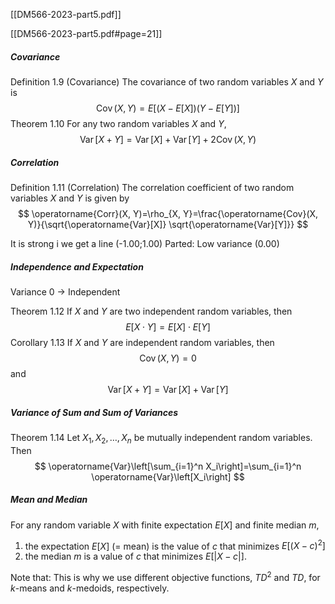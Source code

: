[[DM566-2023-part5.pdf]]


[[DM566-2023-part5.pdf#page=21]]
##### Covariance
Definition 1.9 (Covariance)
The covariance of two random variables $X$ and $Y$ is
$$
\operatorname{Cov}(X, Y)=E[(X-E[X])(Y-E[Y])]
$$
Theorem 1.10
For any two random variables $X$ and $Y$,
$$
\operatorname{Var}[X+Y]=\operatorname{Var}[X]+\operatorname{Var}[Y]+2 \operatorname{Cov}(X, Y)
$$

##### Correlation
Definition 1.11 (Correlation)
The correlation coefficient of two random variables $X$ and $Y$ is given by
$$
\operatorname{Corr}(X, Y)=\rho_{X, Y}=\frac{\operatorname{Cov}(X, Y)}{\sqrt{\operatorname{Var}[X]} \sqrt{\operatorname{Var}[Y]}}
$$

It is strong i we get a line (-1.00;1.00)
Parted: Low variance (0.00)

##### Independence and Expectation
Variance 0 -> Independent

Theorem 1.12
If $X$ and $Y$ are two independent random variables, then
$$
E[X \cdot Y]=E[X] \cdot E[Y]
$$
Corollary 1.13
If $X$ and $Y$ are independent random variables, then
$$
\operatorname{Cov}(X, Y)=0
$$
and
$$
\operatorname{Var}[X+Y]=\operatorname{Var}[X]+\operatorname{Var}[Y]
$$

##### Variance of Sum and Sum of Variances
Theorem 1.14
Let $X_1, X_2, \ldots, X_n$ be mutually independent random variables. Then
$$
\operatorname{Var}\left[\sum_{i=1}^n X_i\right]=\sum_{i=1}^n \operatorname{Var}\left[X_i\right]
$$

##### Mean and Median
For any random variable $X$ with finite expectation $E[X]$ and finite median $m$,
1. the expectation $E[X]$ (= mean) is the value of $c$ that minimizes $E\left[(X-c)^2\right]$
2. the median $m$ is a value of $c$ that minimizes $E[|X-c|]$.

Note that:
This is why we use different objective functions, $T D^2$ and $T D$, for $k$-means and $k$-medoids, respectively.